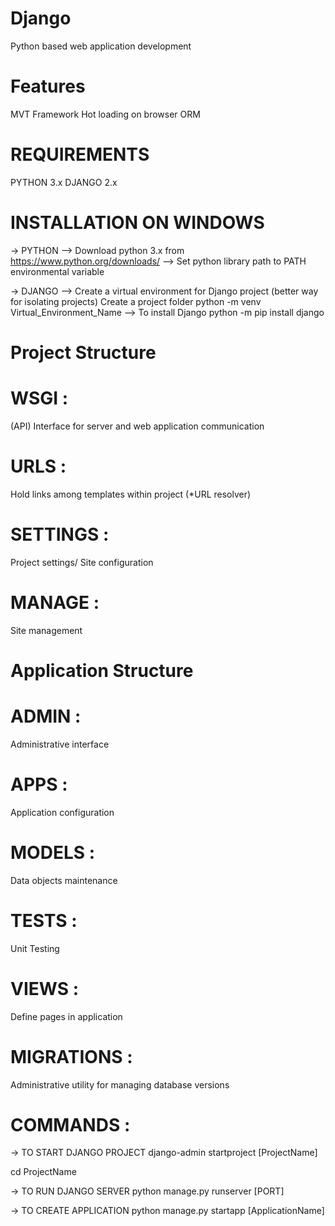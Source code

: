 # Django

Python based web application development

# Features

MVT Framework
Hot loading on browser
ORM

# REQUIREMENTS

PYTHON 3.x
DJANGO 2.x

# INSTALLATION ON WINDOWS

-> PYTHON
    --> Download python 3.x from https://www.python.org/downloads/
    --> Set python library path to PATH environmental variable

-> DJANGO
    --> Create a virtual environment for Django project (better way for isolating projects)
        Create a project folder
        python -m venv Virtual_Environment_Name
    --> To install Django
        python -m pip install django

# Project Structure

# WSGI :

(API) Interface for server and web application communication

# URLS :

Hold links among templates within project (*URL resolver)

# SETTINGS :

Project settings/ Site configuration

# MANAGE :

Site management

# Application Structure

# ADMIN :

Administrative interface

# APPS :

Application configuration

# MODELS :

Data objects maintenance

# TESTS :

Unit Testing

# VIEWS :

Define pages in application

# MIGRATIONS :

Administrative utility for managing database versions

# COMMANDS :

-> TO START DJANGO PROJECT
    django-admin startproject [ProjectName]

cd ProjectName

-> TO RUN DJANGO SERVER
    python manage.py runserver [PORT]

-> TO CREATE APPLICATION
    python manage.py startapp [ApplicationName]